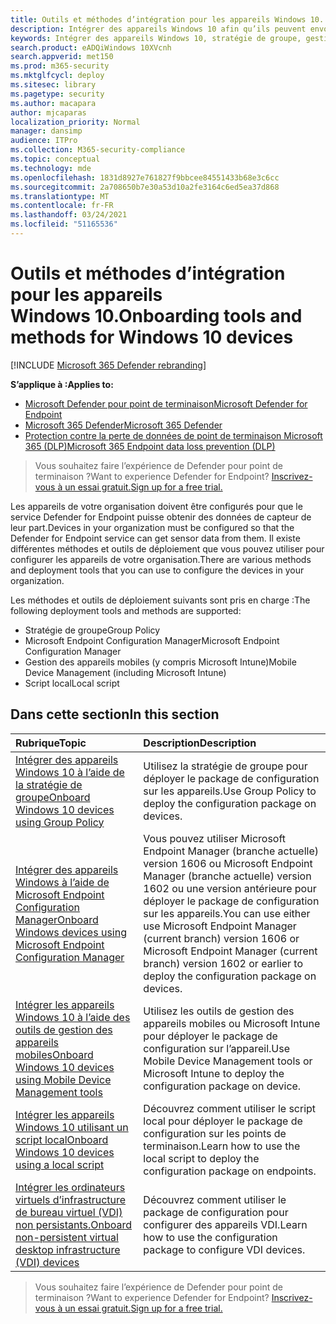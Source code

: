 ```yaml
---
title: Outils et méthodes d’intégration pour les appareils Windows 10.
description: Intégrer des appareils Windows 10 afin qu’ils peuvent envoyer des données de capteur au capteur Microsoft Defender ATP
keywords: Intégrer des appareils Windows 10, stratégie de groupe, gestionnaire de configuration de point de terminaison, gestion des appareils mobiles, script local, gp, sccm, mdm, intune
search.product: eADQiWindows 10XVcnh
search.appverid: met150
ms.prod: m365-security
ms.mktglfcycl: deploy
ms.sitesec: library
ms.pagetype: security
ms.author: macapara
author: mjcaparas
localization_priority: Normal
manager: dansimp
audience: ITPro
ms.collection: M365-security-compliance
ms.topic: conceptual
ms.technology: mde
ms.openlocfilehash: 1831d8927e761827f9bbcee84551433b68e3c6cc
ms.sourcegitcommit: 2a708650b7e30a53d10a2fe3164c6ed5ea37d868
ms.translationtype: MT
ms.contentlocale: fr-FR
ms.lasthandoff: 03/24/2021
ms.locfileid: "51165536"
---
```

# <a name="onboarding-tools-and-methods-for-windows-10-devices"></a><span data-ttu-id="dd70b-104">Outils et méthodes d’intégration pour les appareils Windows 10.</span><span class="sxs-lookup"><span data-stu-id="dd70b-104">Onboarding tools and methods for Windows 10 devices</span></span>

[!INCLUDE [Microsoft 365 Defender rebranding](../../includes/microsoft-defender.md)]

<span data-ttu-id="dd70b-105">**S’applique à :**</span><span class="sxs-lookup"><span data-stu-id="dd70b-105">**Applies to:**</span></span>
- [<span data-ttu-id="dd70b-106">Microsoft Defender pour point de terminaison</span><span class="sxs-lookup"><span data-stu-id="dd70b-106">Microsoft Defender for Endpoint</span></span>](https://go.microsoft.com/fwlink/p/?linkid=2154037)
- [<span data-ttu-id="dd70b-107">Microsoft 365 Defender</span><span class="sxs-lookup"><span data-stu-id="dd70b-107">Microsoft 365 Defender</span></span>](https://go.microsoft.com/fwlink/?linkid=2118804)
- [<span data-ttu-id="dd70b-108">Protection contre la perte de données de point de terminaison Microsoft 365 (DLP)</span><span class="sxs-lookup"><span data-stu-id="dd70b-108">Microsoft 365 Endpoint data loss prevention (DLP)</span></span>](/microsoft-365/compliance/endpoint-dlp-learn-about)

><span data-ttu-id="dd70b-109">Vous souhaitez faire l’expérience de Defender pour point de terminaison ?</span><span class="sxs-lookup"><span data-stu-id="dd70b-109">Want to experience Defender for Endpoint?</span></span> [<span data-ttu-id="dd70b-110">Inscrivez-vous à un essai gratuit.</span><span class="sxs-lookup"><span data-stu-id="dd70b-110">Sign up for a free trial.</span></span>](https://www.microsoft.com/microsoft-365/windows/microsoft-defender-atp?ocid=docs-wdatp-assignaccess-abovefoldlink)

<span data-ttu-id="dd70b-111">Les appareils de votre organisation doivent être configurés pour que le service Defender for Endpoint puisse obtenir des données de capteur de leur part.</span><span class="sxs-lookup"><span data-stu-id="dd70b-111">Devices in your organization must be configured so that the Defender for Endpoint service can get sensor data from them.</span></span> <span data-ttu-id="dd70b-112">Il existe différentes méthodes et outils de déploiement que vous pouvez utiliser pour configurer les appareils de votre organisation.</span><span class="sxs-lookup"><span data-stu-id="dd70b-112">There are various methods and deployment tools that you can use to configure the devices in your organization.</span></span>

<span data-ttu-id="dd70b-113">Les méthodes et outils de déploiement suivants sont pris en charge :</span><span class="sxs-lookup"><span data-stu-id="dd70b-113">The following deployment tools and methods are supported:</span></span>

- <span data-ttu-id="dd70b-114">Stratégie de groupe</span><span class="sxs-lookup"><span data-stu-id="dd70b-114">Group Policy</span></span>
- <span data-ttu-id="dd70b-115">Microsoft Endpoint Configuration Manager</span><span class="sxs-lookup"><span data-stu-id="dd70b-115">Microsoft Endpoint Configuration Manager</span></span>
- <span data-ttu-id="dd70b-116">Gestion des appareils mobiles (y compris Microsoft Intune)</span><span class="sxs-lookup"><span data-stu-id="dd70b-116">Mobile Device Management (including Microsoft Intune)</span></span>
- <span data-ttu-id="dd70b-117">Script local</span><span class="sxs-lookup"><span data-stu-id="dd70b-117">Local script</span></span>

## <a name="in-this-section"></a><span data-ttu-id="dd70b-118">Dans cette section</span><span class="sxs-lookup"><span data-stu-id="dd70b-118">In this section</span></span>
<span data-ttu-id="dd70b-119">Rubrique</span><span class="sxs-lookup"><span data-stu-id="dd70b-119">Topic</span></span> | <span data-ttu-id="dd70b-120">Description</span><span class="sxs-lookup"><span data-stu-id="dd70b-120">Description</span></span>
:---|:---
[<span data-ttu-id="dd70b-121">Intégrer des appareils Windows 10 à l’aide de la stratégie de groupe</span><span class="sxs-lookup"><span data-stu-id="dd70b-121">Onboard Windows 10 devices using Group Policy</span></span>](configure-endpoints-gp.md) | <span data-ttu-id="dd70b-122">Utilisez la stratégie de groupe pour déployer le package de configuration sur les appareils.</span><span class="sxs-lookup"><span data-stu-id="dd70b-122">Use Group Policy to deploy the configuration package on devices.</span></span>
[<span data-ttu-id="dd70b-123">Intégrer des appareils Windows à l’aide de Microsoft Endpoint Configuration Manager</span><span class="sxs-lookup"><span data-stu-id="dd70b-123">Onboard Windows devices using Microsoft Endpoint Configuration Manager</span></span>](configure-endpoints-sccm.md) | <span data-ttu-id="dd70b-124">Vous pouvez utiliser Microsoft Endpoint Manager (branche actuelle) version 1606 ou Microsoft Endpoint Manager (branche actuelle) version 1602 ou une version antérieure pour déployer le package de configuration sur les appareils.</span><span class="sxs-lookup"><span data-stu-id="dd70b-124">You can use either use Microsoft Endpoint Manager (current branch) version 1606 or Microsoft Endpoint Manager (current branch) version 1602 or earlier to deploy the configuration package on devices.</span></span>
[<span data-ttu-id="dd70b-125">Intégrer les appareils Windows 10 à l’aide des outils de gestion des appareils mobiles</span><span class="sxs-lookup"><span data-stu-id="dd70b-125">Onboard Windows 10 devices using Mobile Device Management tools</span></span>](configure-endpoints-mdm.md) | <span data-ttu-id="dd70b-126">Utilisez les outils de gestion des appareils mobiles ou Microsoft Intune pour déployer le package de configuration sur l’appareil.</span><span class="sxs-lookup"><span data-stu-id="dd70b-126">Use Mobile Device Management tools or Microsoft Intune to deploy the configuration package on device.</span></span>
[<span data-ttu-id="dd70b-127">Intégrer les appareils Windows 10 utilisant un script local</span><span class="sxs-lookup"><span data-stu-id="dd70b-127">Onboard Windows 10 devices using a local script</span></span>](configure-endpoints-script.md) | <span data-ttu-id="dd70b-128">Découvrez comment utiliser le script local pour déployer le package de configuration sur les points de terminaison.</span><span class="sxs-lookup"><span data-stu-id="dd70b-128">Learn how to use the local script to deploy the configuration package on endpoints.</span></span>
[<span data-ttu-id="dd70b-129">Intégrer les ordinateurs virtuels d’infrastructure de bureau virtuel (VDI) non persistants.</span><span class="sxs-lookup"><span data-stu-id="dd70b-129">Onboard non-persistent virtual desktop infrastructure (VDI) devices</span></span>](configure-endpoints-vdi.md) | <span data-ttu-id="dd70b-130">Découvrez comment utiliser le package de configuration pour configurer des appareils VDI.</span><span class="sxs-lookup"><span data-stu-id="dd70b-130">Learn how to use the configuration package to configure VDI devices.</span></span>


><span data-ttu-id="dd70b-131">Vous souhaitez faire l’expérience de Defender pour point de terminaison ?</span><span class="sxs-lookup"><span data-stu-id="dd70b-131">Want to experience Defender for Endpoint?</span></span> [<span data-ttu-id="dd70b-132">Inscrivez-vous à un essai gratuit.</span><span class="sxs-lookup"><span data-stu-id="dd70b-132">Sign up for a free trial.</span></span>](https://www.microsoft.com/microsoft-365/windows/microsoft-defender-atp?ocid=docs-wdatp-configureendpoints-belowfoldlink)
